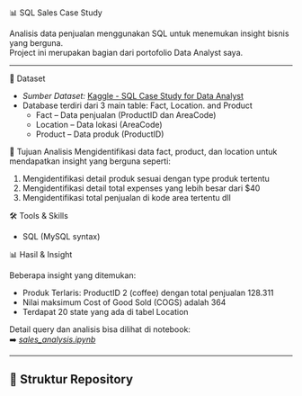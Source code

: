 📊 SQL Sales Case Study

Analisis data penjualan menggunakan SQL untuk menemukan insight bisnis yang berguna.  
Project ini merupakan bagian dari portofolio Data Analyst saya.

---

📂 Dataset

- *Sumber Dataset:* [Kaggle - SQL Case Study for Data Analyst](https://www.kaggle.com/datasets/shravyashetty1/sql-basic-case-study)
- Database terdiri dari 3 main table: Fact, Location. and Product
  - Fact – Data penjualan (ProductID dan AreaCode)
  - Location – Data lokasi (AreaCode)
  - Product – Data produk (ProductID)


🎯 Tujuan Analisis
Mengidentifikasi data fact, product, dan location untuk mendapatkan insight yang berguna seperti:
1. Mengidentifikasi detail produk sesuai dengan type produk tertentu
2. Mengidentifikasi detail total expenses yang lebih besar dari $40
3. Mengidentifikasi total penjualan di kode area tertentu
dll

🛠️ Tools & Skills

- SQL (MySQL syntax)
  

📊 Hasil & Insight

Beberapa insight yang ditemukan:

- Produk Terlaris: ProductID 2 (coffee) dengan total penjualan 128.311
- Nilai maksimum Cost of Good Sold (COGS) adalah 364
- Terdapat 20 state yang ada di tabel Location

Detail query dan analisis bisa dilihat di notebook:  
➡️ [*sales_analysis.ipynb*](sales_analysis.ipynb)



---

## 📁 Struktur Repository
